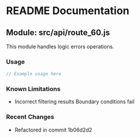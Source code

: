 # README Documentation

## Module: src/api/route_60.js

This module handles logic errors operations.

### Usage

```java
// Example usage here
```

### Known Limitations

- Incorrect filtering results Boundary conditions fail

### Recent Changes

- Refactored in commit 1b06d2d2
